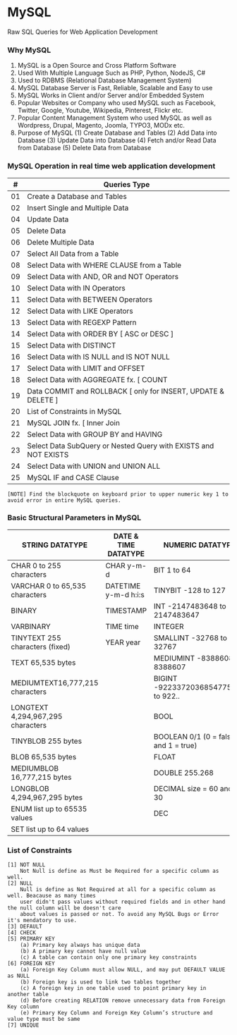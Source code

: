 # MySQL
Raw SQL Queries for Web Application Development


### Why MySQL
  1. MySQL is a Open Source and Cross Platform Software
  2. Used With Multiple Language Such as PHP, Python, NodeJS, C#
  3. Used to RDBMS (Relational Database Management System)
  4. MySQL Database Server is Fast, Reliable, Scalable and Easy to use
  5. MySQL Works in Client and/or Server and/or Embedded System
  6. Popular Websites or Company who used MySQL such as Facebook, Twitter, Google, Youtube, Wikipedia, Pinterest, Flickr etc.
  7. Popular Content Management System who used MySQL as well as Wordpress, Drupal, Magento, Joomla, TYPO3, MODx etc.
  8. Purpose of MySQL (1) Create Database and Tables (2) Add Data into Database (3) Update Data into Database (4) Fetch and/or Read Data from Database (5) Delete Data from Database


### MySQL Operation in real time web application development
| # | Queries Type |
|---|--------------|
| 01 | Create a Database and Tables |
| 02 | Insert Single and Multiple Data |
| 04 | Update Data |
| 05 | Delete Data |
| 06 | Delete Multiple Data |
| 07 | Select All Data from a Table |
| 08 | Select Data with WHERE CLAUSE from a Table |
| 09 | Select Data with AND, OR and NOT Operators |
| 10 | Select Data with IN Operators |
| 11 | Select Data with BETWEEN Operators |
| 12 | Select Data with LIKE Operators |
| 13 | Select Data with REGEXP Pattern |
| 14 | Select Data with ORDER BY [ ASC or DESC ] |
| 15 | Select Data with DISTINCT |
| 16 | Select Data with IS NULL and IS NOT NULL |
| 17 | Select Data with LIMIT and OFFSET |
| 18 | Select Data with AGGREGATE fx. [ COUNT | MAX | MIN | SUM | AVG ] |
| 19 | Data COMMIT and ROLLBACK [ only for INSERT, UPDATE & DELETE ] |
| 20 | List of Constraints in MySQL |
| 21 | MySQL JOIN fx. [ Inner Join | Left Join | Right Join | Cross Join | Join ] |
| 22 | Select Data with GROUP BY and HAVING |
| 23 | Select Data SubQuery or Nested Query with EXISTS and NOT EXISTS |
| 24 | Select Data with UNION and UNION ALL |
| 25 | MySQL IF and CASE Clause |

```
[NOTE] Find the blockquote on keyboard prior to upper numeric key 1 to avoid error in entire MySQL queries.
```

### Basic Structural Parameters in MySQL
| STRING DATATYPE | DATE & TIME DATATYPE | NUMERIC DATATYPE |
|-----------------|----------------------|------------------|
| CHAR 0 to 255 characters | CHAR y-m-d | BIT 1 to 64 |
| VARCHAR	0 to 65,535 characters | DATETIME	y-m-d h:i:s	| TINYBIT	-128 to 127 |
| BINARY | TIMESTAMP | INT -2147483648 to 2147483647 |
| VARBINARY | TIME time | INTEGER |
| TINYTEXT 255 characters (fixed)	| YEAR year | SMALLINT	-32768 to 32767 |
| TEXT 65,535 bytes |  | MEDIUMINT	-8388608 to 8388607 |
| MEDIUMTEXT16,777,215 characters |  | BIGINT -9223372036854775808 to 922..	|
| LONGTEXT 4,294,967,295 characters|  | BOOL |
| TINYBLOB 255 bytes |  | BOOLEAN	0/1 (0 = false and 1 = true)|
| BLOB 65,535 bytes |  | FLOAT |
| MEDIUMBLOB 16,777,215 bytes |  | DOUBLE 255.268 |
| LONGBLOB 4,294,967,295 bytes |  | DECIMAL	size = 60 and d = 30 |
| ENUM list up to 65535 values |  | DEC |
| SET list up to 64 values |  |  |


### List of Constraints
```
[1] NOT NULL
    Not Null is define as Must be Required for a specific column as well.
[2] NULL
    Null is define as Not Required at all for a specific column as well. Beacause as many times 
    user didn't pass values without required fields and in other hand the null column will be doesn't care 
    about values is passed or not. To avoid any MySQL Bugs or Error it's mendatory to use.
[3] DEFAULT
[4] CHECK
[5] PRIMARY KEY	
    (a) Primary key always has unique data
    (b) A primary key cannot have null value
    (c) A table can contain only one primary key constraints
[6] FOREIGN KEY	
    (a) Foreign Key Column must allow NULL, and may put DEFAULT VALUE as NULL
    (b) Foreign key is used to link two tables together	
    (c) A foreign key in one table used to point primary key in another table	
    (d) Before creating RELATION remove unnecessary data from Foreign Key column	
    (e) Primary Key Column and Foreign Key Column’s structure and value type must be same	
[7] UNIQUE
```
